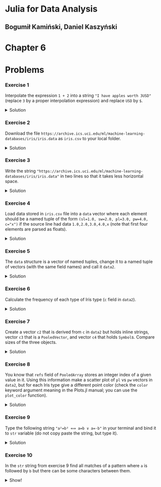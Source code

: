# Julia for Data Analysis

## Bogumił Kamiński, Daniel Kaszyński

# Chapter 6

# Problems

### Exercise 1

Interpolate the expression `1 + 2` into a string `"I have apples worth 3USD"`
(replace `3` by a proper interpolation expression) and replace `USD` by `$`.

<details>
<summary>Solution</summary>

```
julia> "I have apples worth $(1+2)\$"
"I have apples worth 3\$"
```

</details>

### Exercise 2

Download the file `https://archive.ics.uci.edu/ml/machine-learning-databases/iris/iris.data`
as `iris.csv` to your local folder.

<details>
<summary>Solution</summary>

```
import Downloads
Downloads.download("https://archive.ics.uci.edu/ml/machine-learning-databases/iris/iris.data",
                   "iris.csv")
```

</details>

### Exercise 3

Write the string `"https://archive.ics.uci.edu/ml/machine-learning-databases/iris/iris.data"`
in two lines so that it takes less horizontal space.

<details>
<summary>Solution</summary>

```
"https://archive.ics.uci.edu/ml/\
 machine-learning-databases/iris/iris.data"
```

</details>

### Exercise 4

Load data stored in `iris.csv` file into a `data` vector where each element
should be a named tuple of the form `(sl=1.0, sw=2.0, pl=3.0, pw=4.0, c="x")` if
the source line had data `1.0,2.0,3.0,4.0,x` (note that first four elements are parsed
as floats).

<details>
<summary>Solution</summary>

```
julia> function line_parser(line)
           elements = split(line, ",")
           @assert length(elements) == 5
           return (sl=parse(Float64, elements[1]),
                   sw=parse(Float64, elements[2]),
                   pl=parse(Float64, elements[3]),
                   pw=parse(Float64, elements[4]),
                   c=elements[5])
       end
line_parser (generic function with 1 method)

julia> data = line_parser.(readlines("iris.csv")[1:end-1])
150-element Vector{NamedTuple{(:sl, :sw, :pl, :pw, :c), Tuple{Float64, Float64, Float64, Float64, SubString{String}}}}:
 (sl = 5.1, sw = 3.5, pl = 1.4, pw = 0.2, c = "Iris-setosa")
 (sl = 4.9, sw = 3.0, pl = 1.4, pw = 0.2, c = "Iris-setosa")
 (sl = 4.7, sw = 3.2, pl = 1.3, pw = 0.2, c = "Iris-setosa")
 (sl = 4.6, sw = 3.1, pl = 1.5, pw = 0.2, c = "Iris-setosa")
 (sl = 5.0, sw = 3.6, pl = 1.4, pw = 0.2, c = "Iris-setosa")
 ⋮
 (sl = 6.3, sw = 2.5, pl = 5.0, pw = 1.9, c = "Iris-virginica")
 (sl = 6.5, sw = 3.0, pl = 5.2, pw = 2.0, c = "Iris-virginica")
 (sl = 6.2, sw = 3.4, pl = 5.4, pw = 2.3, c = "Iris-virginica")
 (sl = 5.9, sw = 3.0, pl = 5.1, pw = 1.8, c = "Iris-virginica")
```

Note that we used `1:end-1` selector to drop last element from the read lines
since it is empty. This is the reason why adding the
`@assert length(elements) == 5` check in the `line_parser` function is useful.

</details>

### Exercise 5

The `data` structure is a vector of named tuples, change it to a named tuple
of vectors (with the same field names) and call it `data2`.

<details>
<summary>Solution</summary>

Later in the book you will learn more advanced ways to do it. Here let us
use a most basic approach:

```
data2 = (sl=[d.sl for d in data],
         sw=[d.sw for d in data],
         pl=[d.pl for d in data],
         pw=[d.pw for d in data],
         c=[d.c for d in data])
```

</details>

### Exercise 6

Calculate the frequency of each type of Iris type (`c` field in `data2`).

<details>
<summary>Solution</summary>

```
julia> using FreqTables

julia> freqtable(data2.c)
3-element Named Vector{Int64}
Dim1              │
──────────────────┼───
"Iris-setosa"     │ 50
"Iris-versicolor" │ 50
"Iris-virginica"  │ 50
```

</details>

### Exercise 7

Create a vector `c2` that is derived from `c` in `data2` but holds inline strings,
vector `c3` that is a `PooledVector`, and vector `c4` that holds `Symbol`s.
Compare sizes of the three objects.

<details>
<summary>Solution</summary>

```
julia> using InlineStrings

julia> c2 = inlinestrings(data2.c)
150-element Vector{String15}:
 "Iris-setosa"
 "Iris-setosa"
 "Iris-setosa"
 "Iris-setosa"
 "Iris-setosa"
 ⋮
 "Iris-virginica"
 "Iris-virginica"
 "Iris-virginica"
 "Iris-virginica"

julia> using PooledArrays

julia> c3 = PooledArray(data2.c)
150-element PooledVector{SubString{String}, UInt32, Vector{UInt32}}:
 "Iris-setosa"
 "Iris-setosa"
 "Iris-setosa"
 "Iris-setosa"
 "Iris-setosa"
 ⋮
 "Iris-virginica"
 "Iris-virginica"
 "Iris-virginica"
 "Iris-virginica"

julia> c4 = Symbol.(data2.c)
150-element Vector{Symbol}:
 Symbol("Iris-setosa")
 Symbol("Iris-setosa")
 Symbol("Iris-setosa")
 Symbol("Iris-setosa")
 Symbol("Iris-setosa")
 ⋮
 Symbol("Iris-virginica")
 Symbol("Iris-virginica")
 Symbol("Iris-virginica")
 Symbol("Iris-virginica")

julia> Base.summarysize(data2.c)
12840

julia> Base.summarysize(c2)
2440

julia> Base.summarysize(c3)
1696

julia> Base.summarysize(c4)
1240
```

</details>

### Exercise 8

You know that `refs` field of `PooledArray` stores an integer index of a given
value in it. Using this information make a scatter plot of `pl` vs `pw` vectors
in `data2`, but for each Iris type give a different point color (check the
`color` keyword argument meaning in the Plots.jl manual; you can use the
`plot_color` function).

<details>
<summary>Solution</summary>

```
using Plots
scatter(data2.pl, data2.pw, color=plot_color(c3.refs), legend=false)
```

</details>

### Exercise 9

Type the following string `"a²=b² ⟺ a=b ∨ a=-b"` in your terminal and bind it to
`str` variable (do not copy paste the string, but type it).

<details>
<summary>Solution</summary>

The hard part is typing `²`, `⟺` and `∨`. You can check how to do it using help:
```
help?> ²
"²" can be typed by \^2<tab>

help?> ⟺
"⟺" can be typed by \iff<tab>

help?> ∨
"∨" can be typed by \vee<tab>
```

Save the string in the `str` variable as we will use it in the next exercise.

</details>

### Exercise 10

In the `str` string from exercise 9 find all matches of a pattern where `a`
is followed by `b` but there can be some characters between them.

<details>
<summary>Show!</summary>

The exercise does not specify how the matching should be done. If we
want it to be eager (match as much as possible), we write:

```
julia> m = match(r"a.*b", str)
RegexMatch("a²=b² ⟺ a=b ∨ a=-b")
```

As you can see we have matched whole string.

If we want it to be lazy (match as little as possible) we write:

```
julia> m = match(r"a.*?b", str)
RegexMatch("a²=b")
```

This finds us the first such match.

If we want to find all lazy matches we can write (not covered in the book):

```
julia> collect(eachmatch(r"a.*?b", str))
3-element Vector{RegexMatch}:
 RegexMatch("a²=b")
 RegexMatch("a=b")
 RegexMatch("a=-b")
```

</details>
